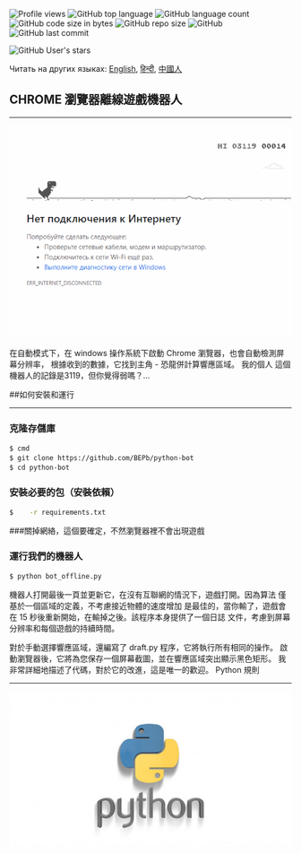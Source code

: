 ![Profile views](https://gpvc.arturio.dev/BEPb) 
![GitHub top language](https://img.shields.io/github/languages/top/BEPb/python-bot) 
![GitHub language count](https://img.shields.io/github/languages/count/BEPb/python-bot)
![GitHub code size in bytes](https://img.shields.io/github/languages/code-size/BEPb/python-bot)
![GitHub repo size](https://img.shields.io/github/repo-size/BEPb/python-bot) 
![GitHub](https://img.shields.io/github/license/BEPb/python-bot) 
![GitHub last commit](https://img.shields.io/github/last-commit/BEPb/python-bot)

![GitHub User's stars](https://img.shields.io/github/stars/BEPb?style=social)


Читать на других языках: [English](README.md), [हिन्दी](README.hindi.md), [中國人](README.chinese.md)

## CHROME 瀏覽器離線遊戲機器人

____
![](./media/title.gif)

在自動模式下，在 windows 操作系統下啟動 Chrome 瀏覽器，也會自動檢測屏幕分辨率，
根據收到的數據，它找到主角 - 恐龍併計算響應區域。 我的個人
這個機器人的記錄是3119，但你覺得弱嗎？...

##如何安裝和運行
____
### 克隆存儲庫
 
```sh
$ cmd
$ git clone https://github.com/BEPb/python-bot
$ cd python-bot
```
 
### 安裝必要的包（安裝依賴）
```sh
$    -r requirements.txt
```
###關掉網絡，這個要確定，不然瀏覽器裡不會出現遊戲
### 運行我們的機器人
 
```sh
$ python bot_offline.py
```

機器人打開最後一頁並更新它，在沒有互聯網的情況下，遊戲打開。因為算法
 僅基於一個區域的定義，不考慮接近物體的速度增加
 是最佳的，當你輸了，遊戲會在 15 秒後重新開始，在輸掉之後。該程序本身提供了一個日誌
 文件，考慮到屏幕分辨率和每個遊戲的持續時間。
      
 對於手動選擇響應區域，還編寫了 draft.py 程序，它將執行所有相同的操作。
 啟動瀏覽器後，它將為您保存一個屏幕截圖，並在響應區域突出顯示黑色矩形。
 我非常詳細地描述了代碼，對於它的改進，這是唯一的歡迎。 Python 規則
 
____
![](./media/python.jpeg)